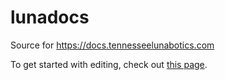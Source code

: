 # lunadocs

Source for https://docs.tennesseelunabotics.com

To get started with editing, check out [this page](https://docs.tennesseelunabotics.com/docs/editing.html).
